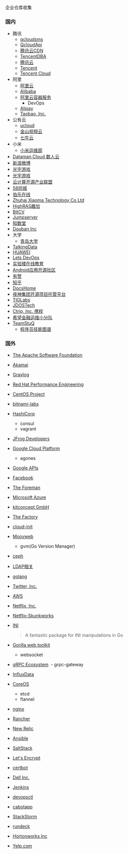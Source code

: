 企业仓库收集

### 国内
- 腾讯
   - [qcloudsms](https://github.com/qcloudsms)
   - [QcloudApi](https://github.com/QcloudApi)
   - [腾讯云CDN](https://github.com/QCloudCDN)
   - [TencentDBA](https://github.com/TencentDBA)
   - [腾讯云](https://github.com/tencentyun/)
   - [Tencent](https://github.com/Tencent)
   - [Tencent Cloud](https://github.com/TencentCloud)
- 阿里
   - [阿里云](https://github.com/aliyun)
   - [Alibaba](https://github.com/alibaba)
   - [阿里云容器服务](https://github.com/AliyunContainerService)
      - DevOps
   - [Alipay](https://github.com/alipay)
   - [Taobao, Inc.](https://github.com/taobao)
- 公有云
   - [ucloud](https://github.com/ucloud)
   - [金山视频云](https://github.com/ksvc)
   - [七牛云](https://github.com/qiniu)
- 小米
  - [小米运维部](https://github.com/xiaomi-sa/)
- [Dataman Cloud 数人云](https://github.com/Dataman-Cloud)
- [新浪微博](https://github.com/weibocom)
- [光宇游戏](https://github.com/gy-games)
- [光宇游戏](https://github.com/gy-games-libs)
- [云计算开源产业联盟](https://github.com/opensourcecloud)
- [58同城](https://github.com/58code)
- [伯乐在线](https://github.com/jobbole)
- [Zhuhai Xiaoma Technology Co Ltd](https://github.com/xiaomatech)
- [HighRAS趣加](https://github.com/highras)
- [BitCV](https://github.com/bitcv)
- [Jumpserver](https://github.com/jumpserver)
- [知数堂](https://github.com/zhishutech)
- [Douban Inc](https://github.com/douban)
- 大学
   - [青岛大学](https://github.com/QingdaoU)
- [TalkingData](https://github.com/TalkingData)
- [HUAWEI](https://github.com/Huawei)
- [Lets DevOps](https://github.com/Lets-DevOps)
- [实验楼在线教育](https://github.com/shiyanlou)
- [Android应用开源社区](https://github.com/MiCode)
- [有赞](https://github.com/youzan)
- [知乎](https://github.com/zhihu)
- [DocsHome](https://github.com/DocsHome)
- [夜神集团开源项目托管平台](https://github.com/YeshenGroup)
- [TIGLabs](https://github.com/tiglabs)
- [JDOSTech](https://github.com/JDOSTech)
- [Ctrip, Inc. 携程](https://github.com/ctripcorp)
- [希望金融运维小分队](https://github.com/XWJR-Ops)
- [TeamStuQ](https://github.com/TeamStuQ)
  - [程序员技能图谱](https://github.com/TeamStuQ/skill-map)

### 国外
- [The Apache Software Foundation](https://github.com/apache)
- [Akamai](https://github.com/akamai)
- [Graylog](https://github.com/Graylog2)
- [Red Hat Performance Engineering](https://github.com/redhat-performance)
- [CentOS Project](https://github.com/CentOS)
- [bitnami-labs](https://github.com/bitnami-labs)
- [HashiCorp](https://github.com/hashicorp)
  - consul
  - vagrant
- [JFrog Developers](https://github.com/JFrogDev)
- [Google Cloud Platform](https://github.com/GoogleCloudPlatform)
  - agones
- [Google APIs](https://github.com/googleapis)
- [Facebook](https://github.com/facebook)
- [The Foreman](https://github.com/theforeman)
- [Microsoft Azure](https://github.com/Azure)
- [kitconcept GmbH](https://github.com/kitconcept)
- [The Factory](https://github.com/thefactory)
- [cloud-init](https://github.com/cloud-init)
- [Moovweb](https://github.com/moovweb)
  - gvm(Go Version Manager)
- [ceph](https://github.com/ceph)
- [LDAP相关](https://github.com/ltb-project)
- [golang](https://github.com/golang?page=2)
- [Twitter, Inc. ](https://github.com/twitter)
- [AWS](https://github.com/aws/)
- [Netflix, Inc.](https://github.com/Netflix)
- [Netflix-Skunkworks](https://github.com/Netflix-Skunkworks)
- [INI](https://github.com/go-ini)
  > A fantastic package for INI manipulations in Go

- [Gorilla web toolkit](https://github.com/gorilla)
  - websocket
- [gRPC Ecosystem](https://github.com/grpc-ecosystem)
  - grpc-gateway
- [InfluxData](https://github.com/InfluxData)
- [CoreOS](https://github.com/coreos)
  - etcd
  - flannel
- [nginx](https://github.com/nginx)
- [Rancher](https://github.com/rancher)
- [New Relic](https://github.com/newrelic)
- [Ansible](https://github.com/ansible)
- [SaltStack](https://github.com/saltstack)
- [Let's Encrypt](https://github.com/letsencrypt)
- [certbot](https://github.com/certbot/)
- [Dell Inc.](https://github.com/dell)
- [Jenkins](https://github.com/jenkinsci)
- [devopsctl](https://github.com/devopsctl)
- [cabotapp](https://github.com/cabotapp)
- [StackStorm](https://github.com/StackStorm)
- [rundeck](https://github.com/rundeck)
- [Hortonworks Inc](https://github.com/hortonworks)
- [Yelp.com](https://github.com/Yelp)
